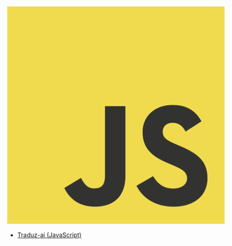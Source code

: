 ![javascript](img/js.png)

* [Traduz-ai (JavaScript)](https://github.com/eoop/traduz-ai#javascript)
